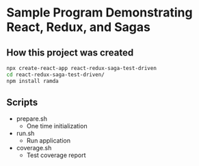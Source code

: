 # Sample Program Demonstrating React, Redux, and Sagas

## How this project was created
```bash
npx create-react-app react-redux-saga-test-driven
cd react-redux-saga-test-driven/
npm install ramda
```
## Scripts

- prepare.sh
    - One time initialization
- run.sh
    - Run application
- coverage.sh
    - Test coverage report
